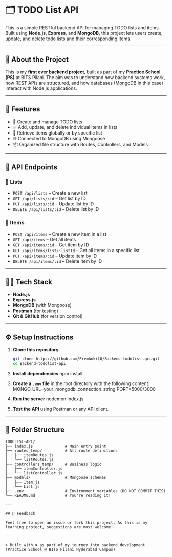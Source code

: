# 🗂️ TODO List API

This is a simple RESTful backend API for managing TODO lists and items. Built using **Node.js**, **Express**, and **MongoDB**, this project lets users create, update, and delete todo lists and their corresponding items.

---

## 🚀 About the Project

This is my **first ever backend project**, built as part of my **Practice School (PS)** at BITS Pilani. The aim was to understand how backend systems work, how REST APIs are structured, and how databases (MongoDB in this case) interact with Node.js applications.

---

## 📌 Features

- 🔐 Create and manage TODO lists
- ✅ Add, update, and delete individual items in lists
- 🔎 Retrieve items globally or by specific list
- 🌐 Connected to MongoDB using Mongoose
- 📦 Organized file structure with Routes, Controllers, and Models

---

## 🔗 API Endpoints

### 📁 Lists
- `POST /api/lists` – Create a new list
- `GET /api/lists/:id` – Get list by ID
- `PUT /api/lists/:id` – Update list by ID
- `DELETE /api/lists/:id` – Delete list by ID

### 📝 Items
- `POST /api/items` – Create a new item in a list
- `GET /api/items` – Get all items
- `GET /api/items/:id` – Get item by ID
- `GET /api/items/list/:listId` – Get all items in a specific list
- `PUT /api/items/:id` – Update item by ID
- `DELETE /api/items/:id` – Delete item by ID

---

## 🧑‍💻 Tech Stack

- **Node.js**
- **Express.js**
- **MongoDB** (with Mongoose)
- **Postman** (for testing)
- **Git & GitHub** (for version control)

---

## ⚙️ Setup Instructions

1. **Clone this repository**
   ```bash
   git clone https://github.com/PremAnkit0/Backend-todolist-api.git
   cd Backend-todolist-api

2. **Install dependencies**
   npm install

3. **Create a `.env` file** in the root directory with the following content:
   MONGO_URL=your_mongodb_connection_string
   PORT=5000/3000

4. **Run the server**
   nodemon index.js
   
5. **Test the API** using Postman or any API client.

---

## 📁 Folder Structure

```plaintext
TODOLIST-API/
├── index.js              # Main entry point
├── routes_temp/          # All route definitions
│   ├── itemRoutes.js
│   └── listRoutes.js
├── controllers_temp/     # Business logic
│   ├── itemController.js
│   └── listController.js
├── models/               # Mongoose schemas
│   ├── Item.js
│   └── List.js
├── .env                  # Environment variables (DO NOT COMMIT THIS)
└── README.md             # You're reading it!

---

## 📮 Feedback

Feel free to open an issue or fork this project. As this is my learning project, suggestions are most welcome!

---

> Built with ❤️ as part of my journey into backend development (Practice School @ BITS Pilani Hyderabad Campus)






